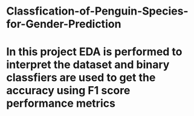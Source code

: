 # Classfication-of-Penguin-Species-for-Gender-Prediction
# In this project EDA is performed to interpret the dataset and binary classfiers are used to get the accuracy using F1 score performance metrics
